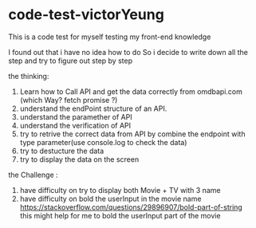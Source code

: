 # code-test-victorYeung
This is a code test for myself testing my front-end knowledge 

I found out that i have no idea how to do
So i decide to write down all the step and try to figure out step by step

the thinking:
1. Learn how to Call API and get the data correctly from omdbapi.com (which Way? fetch promise ?)
2. understand the endPoint structure of an API. 
3. understand the paramether of API 
4. understand the verification of API 
5. try to retrive the correct data from API by combine the endpoint with type parameter(use console.log to check the data)
6. try to destucture the data 
7. try to display the data on the screen 


the Challenge :
1. have difficulty on try to display both Movie + TV with 3 name <br />
2. have difficulty on bold the userInput in the movie name <br />
https://stackoverflow.com/questions/29896907/bold-part-of-string <br />
this might help for me to bold the userInput part of the movie 
